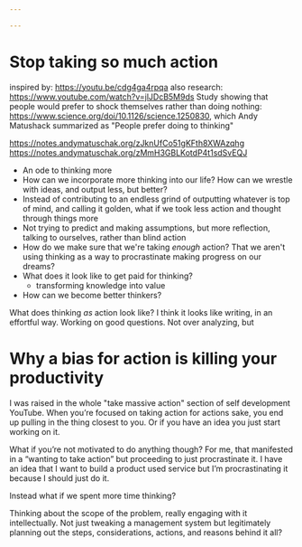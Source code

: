 ```yaml
---

---
```

# Stop taking so much action
inspired by: https://youtu.be/cdg4ga4rpqa
also research: https://www.youtube.com/watch?v=jlJDcB5M9ds
Study showing that people would prefer to shock themselves rather than doing nothing: https://www.science.org/doi/10.1126/science.1250830, which Andy Matushack summarized as "People prefer doing to thinking"

https://notes.andymatuschak.org/zJknUfCo51gKFth8XWAzqhg
https://notes.andymatuschak.org/zMmH3GBLKotdP4t1sdSvEQJ


- An ode to thinking more
- How can we incorporate more thinking into our life? How can we wrestle with ideas, and output less, but better?
- Instead of contributing to an endless grind of outputting whatever is top of mind, and calling it golden, what if we took less action and thought through things more
- Not trying to predict and making assumptions, but more reflection, talking to ourselves, rather than blind action
- How do we make sure that we're taking *enough* action? That we aren't using thinking as a way to procrastinate making progress on our dreams?
- What does it look like to get paid for thinking?
	- transforming knowledge into value
- How can we become better thinkers?

What does thinking *as* action look like? I think it looks like writing, in an effortful way. Working on good questions. Not over analyzing, but 

# **Why a bias for action is killing your productivity**
I was raised in the whole "take massive action" section of self development YouTube. When you’re focused on taking action for actions sake, you end up pulling in the thing closest to you. Or if you have an idea you just start working on it. 

What if you’re not motivated to do anything though? For me, that manifested in a “wanting to take action” but proceeding to just procrastinate it. I have an idea that I want to build a product used service but I’m procrastinating it because I should just do it.   

Instead what if we spent more time thinking? 

Thinking about the scope of the problem, really engaging with it intellectually. Not just tweaking a management system but legitimately planning out the steps, considerations, actions, and reasons behind it all?